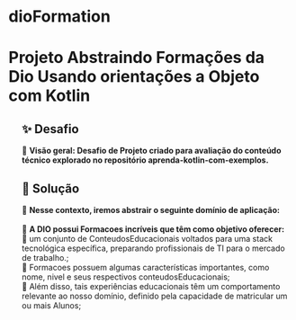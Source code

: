 # dioFormation

<h1>
Projeto Abstraindo Formações da Dio Usando orientações a Objeto com Kotlin
</h1>


<ul>
<h2> ✨ Desafio</h2>

🔸 <strong> Visão geral: Desafio de Projeto criado para avaliação do conteúdo técnico explorado no repositório aprenda-kotlin-com-exemplos. </strong>

</ul>
	  
	  
<ul>
	<h2> 👣 Solução</h2>
  🔸 <strong>  Nesse contexto, iremos abstrair o seguinte domínio de aplicação: </strong>
  <br> <br>
  🔸 <strong> A DIO possui Formacoes incríveis que têm como objetivo oferecer: </strong>
  
<br>
	   🔹 um conjunto de ConteudosEducacionais voltados para uma stack tecnológica específica, preparando profissionais de TI para o mercado de trabalho.;<br>
	   🔹 Formacoes possuem algumas características importantes, como nome, nivel e seus respectivos conteudosEducacionais;<br>
	   🔹 Além disso, tais experiências educacionais têm um comportamento relevante ao nosso domínio, definido pela capacidade de matricular um ou mais Alunos;<br>

<br>
  
  </ul>
